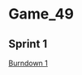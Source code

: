 # Game_49

## Sprint 1

[Burndown 1](https://docs.google.com/a/umich.edu/spreadsheet/ccc?key=0AvAnso_MMQyFdDU1WXFLRk85U01xV2VHeWptX05zcXc)
